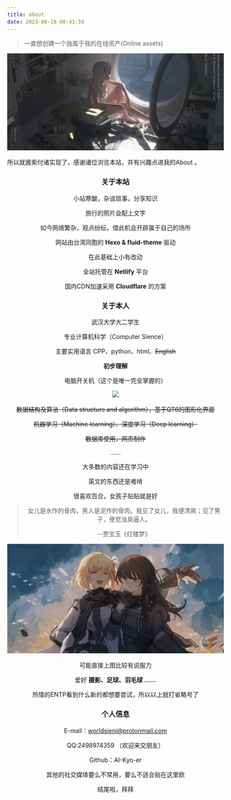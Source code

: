 ```yaml
---
title: about
date: 2023-08-10 00:43:59
---
```

>一直想创建一个独属于我的在线资产(Online assets)

![镇楼图](../../assets/images/1.jpg)

所以就酱紫付诸实现了，感谢诸位浏览本站，并有兴趣点进我的About 。

<center> <h3> 关于本站</h3>

小站寒酸，杂谈琐事，分享知识

旅行的照片会配上文字

如今网络繁杂，观点纷纭，借此机会开辟属于自己的场所

网站由台湾同胞的 **Hexo & fluid-theme** 驱动

在此基础上小有改动

全站托管在 **Netlify** 平台

国内CDN加速采用 **Cloudflare** 的方案

<h3> 关于本人</h3>

武汉大学大二学生

专业计算机科学（Computer Sience）

主要实用语言 CPP、python、html、<del>English</del>

<b>初步理解</b>

电脑开关机（这个是唯一完全掌握的）

![](../../assets/images/2.jpg)

<del>数据结构及算法（Data structure and algorithm），基于QT6的图形化界面 </del>

<del>机器学习（Machine learning）、深度学习（Deep learning）

<del>数据库使用，网页制作 

……

大多数的内容还在学习中

英文的东西还是难啃


很喜欢百合，女孩子贴贴就是好

>女儿是水作的骨肉，男人是泥作的骨肉。我见了女儿，我便清爽；见了男子，便觉浊臭逼人。<br>
> 
> --贾宝玉《红楼梦》

![](../../assets/images/3.jpg)

可能直接上图比较有说服力

爱好 **摄影、足球、羽毛球 ……**

热情的ENTP看到什么新的都想要尝试，所以以上就打省略号了

<h3> 个人信息 </h3>

E-mail：worldsieni@protonmail.com

QQ:2498974359 （欢迎来交朋友）

Github：AI-Kyo-er

其他的社交媒体要么不常用，要么不适合贴在这里欧

结尾啦，拜拜